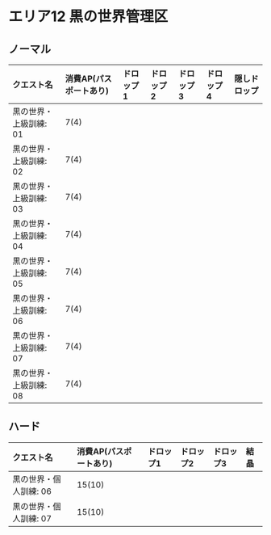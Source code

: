 # エリア12 黒の世界管理区

## ノーマル

|クエスト名|消費AP(パスポートあり)|ドロップ1|ドロップ2|ドロップ3|ドロップ4|隠しドロップ|
|:--|:--|:--|:--|:--|:--|:--|
|黒の世界・上級訓練: 01|7(4)||||||
|黒の世界・上級訓練: 02|7(4)||||||
|黒の世界・上級訓練: 03|7(4)||||||
|黒の世界・上級訓練: 04|7(4)||||||
|黒の世界・上級訓練: 05|7(4)||||||
|黒の世界・上級訓練: 06|7(4)||||||
|黒の世界・上級訓練: 07|7(4)||||||
|黒の世界・上級訓練: 08|7(4)||||||

## ハード

|クエスト名|消費AP(パスポートあり)|ドロップ1|ドロップ2|ドロップ3|結晶|
|:--|:--|:--|:--|:--|:--|
|黒の世界・個人訓練: 06|15(10)|||||
|黒の世界・個人訓練: 07|15(10)|||||